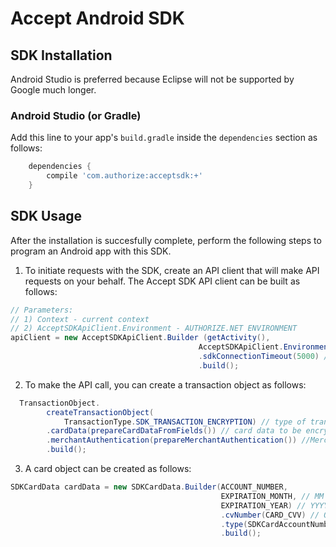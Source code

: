 # Accept Android SDK

## SDK Installation

Android Studio is preferred because Eclipse will not be supported by Google much longer.

### Android Studio (or Gradle)

Add this line to your app's `build.gradle` inside the `dependencies` section as follows:

```groovy
    dependencies {
        compile 'com.authorize:acceptsdk:+'
    }
```

## SDK Usage
After the installation is succesfully complete, perform the following steps to program an Android app with this SDK.

1. To initiate requests with the SDK, create an API client that will make API requests on your behalf. The Accept SDK API client can be built as follows:

```java
// Parameters:
// 1) Context - current context
// 2) AcceptSDKApiClient.Environment - AUTHORIZE.NET ENVIRONMENT
apiClient = new AcceptSDKApiClient.Builder (getActivity(),
                                          AcceptSDKApiClient.Environment.SANDBOX) 
                                          .sdkConnectionTimeout(5000) // optional connection time out in milliseconds
                                          .build();
```

2. To make the API call, you can create a transaction object as follows:

```java
  TransactionObject.
        createTransactionObject(
            TransactionType.SDK_TRANSACTION_ENCRYPTION) // type of transaction object
        .cardData(prepareCardDataFromFields()) // card data to be encrypted
        .merchantAuthentication(prepareMerchantAuthentication()) //Merchant authentication
        .build();
```

3. A card object can be created as follows:

```java
SDKCardData cardData = new SDKCardData.Builder(ACCOUNT_NUMBER,
                                               EXPIRATION_MONTH, // MM
                                               EXPIRATION_YEAR) // YYYY
                                               .cvNumber(CARD_CVV) // Optional
                                               .type(SDKCardAccountNumberType.PAN) // Optional if unencrypted. If the value is set to a token then it is not optional and must be set to SDKCardType.TOKEN
                                               .build();
```
